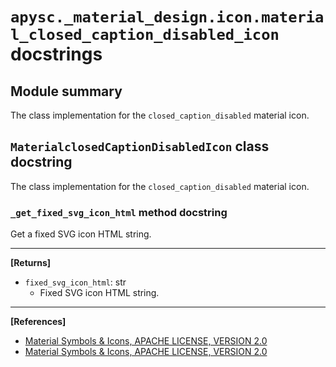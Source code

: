 # `apysc._material_design.icon.material_closed_caption_disabled_icon` docstrings

## Module summary

The class implementation for the `closed_caption_disabled` material icon.

## `MaterialclosedCaptionDisabledIcon` class docstring

The class implementation for the `closed_caption_disabled` material icon.

### `_get_fixed_svg_icon_html` method docstring

Get a fixed SVG icon HTML string.<hr>

**[Returns]**

- `fixed_svg_icon_html`: str
  - Fixed SVG icon HTML string.

<hr>

**[References]**

- [Material Symbols & Icons, APACHE LICENSE, VERSION 2.0](https://fonts.google.com/icons?icon.size=24&icon.color=%23e8eaed)
- [Material Symbols & Icons, APACHE LICENSE, VERSION 2.0](https://www.apache.org/licenses/LICENSE-2.0.html)